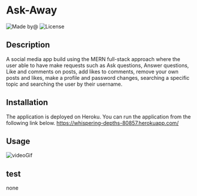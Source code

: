 # Ask-Away
![Made by@](https://img.shields.io/badge/Made-By@-haymanot-John-Katrina-Michelle-brightgreen.svg)
![License](https://img.shields.io/badge/License-none-blue.svg)

## Description
A social media app build using the MERN full-stack approach where the user able to have make requests such as Ask questions, Answer questions, Like and comments on posts, add likes to comments, remove your own posts and likes, make a profile and password changes, searching a specific topic and searching the user by their username.
## Installation
The application is deployed on Heroku. You can run the application from the following link below.
https://whispering-depths-80857.herokuapp.com/
## Usage
![videoGif](client/demo.gif)
## test
none



